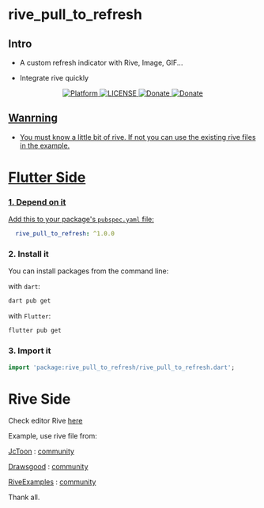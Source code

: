 # rive_pull_to_refresh
## Intro
- A custom refresh indicator with Rive, Image, GIF...

- Integrate rive quickly

<div align="center">
	<a href="https://flutter.io">
    	<img src="https://img.shields.io/badge/Platform-Flutter-blue"alt="Platform" />
	<a href="/LICENSE">
    	<img src="https://img.shields.io/badge/MIT-LICENSE-orange"alt="LICENSE" />
  	<a href="https://www.paypal.com/paypalme/phucho2306">
    	<img src="https://img.shields.io/badge/Donate-Paypal-blue"alt="Donate" />
	<a href="https://me.momo.vn/G9IguZfofzt3CdtWuMu7">
    	<img src="https://img.shields.io/badge/Donate-Momo-D82d88"alt="Donate" />
</div><be>

## Wanrning
- You must know a little bit of rive. If not you can use the existing rive files in the example.

# Flutter Side

### 1. Depend on it
Add this to your package's `pubspec.yaml` file:

```yaml
  rive_pull_to_refresh: ^1.0.0
```

### 2. Install it

You can install packages from the command line:

with `dart`:

```css
dart pub get
```

with `Flutter`:

```css
flutter pub get
```

### 3. Import it
```dart
import 'package:rive_pull_to_refresh/rive_pull_to_refresh.dart';
```

# Rive Side

Check editor Rive [here](https://rive.app/community/8921-17052-rive-files-use-for-a-package-from-flutter/)

Example, use rive file from:

[JcToon](https://rive.app/@JcToon/) : [community](https://rive.app/community/3146-6725-pull-to-refresh/)

[Drawsgood](https://rive.app/@drawsgood/) : [community](https://rive.app/community/5251-10495-pull-to-refresh-use-case/)

[RiveExamples](https://rive.app/@RiveExamples/) : [community](https://rive.app/community/516-982-interactive-animations/)

Thank all.

